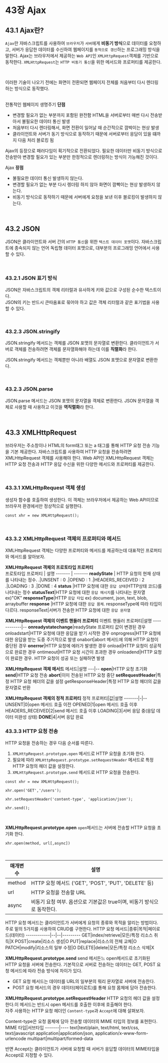# 43장 Ajax

## 43.1 Ajax란?

`Ajax`란 자바스크립트를 사용하여 `브라우저`가 `서버`에게 **비동기 방식**으로 데이터를 요청하고, 서버가 응답한 데이터를 수신하여 웹페이지를 `동적으로 갱신`하는 프로그래밍 방식을 말한다. Ajax는 브라우저에서 제공하는 `Web API`인 `XMLHttpRequest`객체를 기반으로 동작한다. `XMLHttpRequest`는 `HTTP 비동기 통신`을 위한 메서드와 프로퍼티를 제공한다.

<br/>

이러한 기술이 나오기 전에는 화면이 전환되면 웹페이지 전체를 처음부터 다시 렌더링 하는 방식으로 동작했다.  
<br/>

전통적인 웹페이지 생명주기 **단점**

- 변경할 필요가 없는 부분까지 포함된 완전함 HTML을 서버로부터 매번 다시 전송받아서 불필요한 데이터 통신 발생
- 처음부터 다시 렌더링해서, 화면 전환이 일어날 때 순간적으로 깜박이는 현상 발생
- 클라이언트와 서버가 동기 방식으로 동작하기 때문에 서버로부터 응담이 있을 떄까지 다음 처리 블로킹 됨

Ajax의 등장으로 패러다임이 획기적으로 전환되었다. 필요한 데이터만 비동기 방식으로 전송받아 변경할 필요가 있는 부분만 한정적으로 렌더링하는 방식이 가능해진 것이다.
<br/>

Ajax **장점**

- 불필요한 데이터 통신 발생하지 않는다.
- 변경할 필요가 없는 부분 다시 렝더링 하지 않아 화면이 깜빡이는 현상 발생하지 않는다.
- 비동기 방식으로 동작하기 때문에 서버에게 요청을 보낸 이후 블로킹이 발생하지 않는다.

<br/>

## 43.2 JSON

JSON은 클라이언트와 서버 간의 `HTTP 통신`을 위한 `텍스트 데이터 포맷`이다. 자바스크립트에 종속되지 않는 언어 독립형 데이터 포맷으로, 대부분의 프로그래밍 언어에서 사용할 수 있다.

<br/>

### 43.2.1 JSON 표기 방식

JSON은 자바스크립트의 객체 리터럴과 유사하게 키와 값으로 구성된 순수한 텍스트이다.  
JSON의 키는 반드시 큰따옴표로 묶어야 하고 값은 객체 리터럴과 같은 표기법을 사용할 수 있다.

<br/>

### 43.2.3 JSON.stringify

JSON.stringify 메서드는 객체를 JSON 포맷의 문자열로 변환한다. 클라이언트가 서버로 객체를 전송하려면 객체를 문자열화해야 하는데 이를 **직렬화**라 한다.

JSON.stringify 메서드는 객체뿐만 아니라 배열도 JSON 포맷으로 문자열로 변환한다.

<br/>

### 43.2.3 JSON.parse

JSON.parse 메서드는 JSON 포맷의 문자열을 객체로 변환한다. JSON 문자열을 객체로 사용할 때 사용하고 이것을 **역직렬화**라 한다.

<br/>

## 43.3 XMLHttpRequest

브라우저는 주소창이나 HTML의 form태그 또는 a 태그를 통해 HTTP 요청 전송 기능을 기본 제공한다. 자바스크립트를 사용하여 HTTP 요청을 전송하려면 XMLHttpRequest 객체를 사용해야 한다. Web API인 XMLHttpRequest 객체는 HTTP 요청 전송과 HTTP 응답 수신을 위한 다양한 메서드와 프로퍼티를 제공한다.

<br/>

### 43.3.1 XMLHttpRequest 객체 생성

생성자 함수를 호출하여 생성한다. 이 객체는 브라우저에서 제공하는 Web API이므로 브라우저 환경에서만 정상적으로 실행한다.

```
const xhr = new XMLHttpRequest();
```

<br/>

### 43.3.2 XMLHttpRequest 객체의 프로퍼티와 메서드

XMLHttpRequest 객체는 다양한 프로퍼티와 메서드를 제공하는데 대표적인 프로퍼티와 메서드를 알아보자.
<br/>

**XMLHttpRequest 객체의 프로토타입 프로퍼티**  
프로토타입 프로퍼티 | 설명
------- | -------
**readyState** | HTTP 요청의 현재 상태를 나타내는 정수.
.|UNSENT : 0
.|OPEND : 1
.|HEADERS_RECEIVED : 2
.|LOADING : 3
.|DONE : 4
**status** |HTTP 요청에 대한 `응답 상태`(HTTP상태 코드)를 나타내는 정수
**statusText**|HTTP 요청에 대한 `응답 메시지`를 나타내는 문자열 ex)"OK"
**responseType**|HTTP `응답 타입` ex) document, json, text, blob, arraybuffer
**response** |HTTP 요청에 대한 `응답 몸체`. responseType에 따라 타입이 다르다.
responseText|서버가 전송한 HTTP 요청에 대한 `응답 문자열`

**XMLHttpRequest 객체의 이벤트 핸들러 프로퍼티**
이벤트 핸들러 프로퍼티|설명
------------|--
**onreadystatechange**|readyState 프로퍼티 값이 변경된 경우
onloadstart|HTTP 요청에 대한 응답을 받기 시작한 경우
onprogress|HTTP 요청에 대한 응답을 받는 도중 주기적으로 발생
onabort|abort 메서드에 의해 HTTP 요청이 중단된 경우
**onerror**|HTTP 요청에 에러가 발생한 경우
onload|HTTP 요청이 성공적으로 완료한 경우
ontimeout|HTTP 요청 시간이 초과한 경우
onloadend|HTTP 요청이 완료한 경우. HTTP 요청이 성공 또는 실패하면 발생

**XMLHttpRequest 객체 메서드**
메서드|설명
---|--
**open**|HTTP 요청 초기화
**send**|HTTP 요청 전송
**abort**|이미 전송된 HTTP 요청 중단
**setRequestHeader**|특정 HTTP 요청 헤더의 값을 설정
getResponseHeader|특정 HTTP 요청 헤더의 값을 문자열로 반환

**XMLHttpRequest 객체의 정적 프로퍼티**
정적 프로퍼티|값|설명
-------|-|--
UNSENT|0|open 메서드 호출 이전
OPENED|1|open 메서드 호출 이후
HEADERS_RECEIVED|2|send 메서드 호출 이후
LOADING|3|서버 응답 중(응답 데이터 미완성 상태)
**DONE**|4|서버 응답 완료

### 43.3.3 HTTP 요청 전송

HTTP 요청을 전송하는 경우 다음 순서를 따른다.

1. `XMLHttpRequest.prototype.open` 메서드로 HTTP 요청을 초기화 한다.
2. 필요에 따라 `XMLHttpRequest.prototype.setRequestHeader` 메서드로 특정 HTTP 요청의 헤더 값을 설정한다.
3. `XMLHttpRequest.prototype.send` 메서드로 HTTP 요청을 전송한다.

```
const xhr = new XMLHttpRequest();

xhr.open('GET','/users');

xhr.setRequestHeader('content-type', 'application/json');

xhr.send();
```

<br/>

**XMLHttpRequest.prototype.open**
`open`메서드는 서버에 전송할 HTTP 요청을 초기화 한다.

```
xhr.open(method, url[,async])
```

 <br/>

| 매개변수 | 설명                                                                    |
| -------- | ----------------------------------------------------------------------- |
| method   | HTTP 요청 메서드 ('GET', 'POST', 'PUT', 'DELETE' 등)                    |
| url      | HTTP 요청을 전송할 URL                                                  |
| async    | 비동기 요청 여부. 옵션으로 기본값은 true이며, 비동기 방식으로 동작한다. |

HTTP 요청 메서드는 클라이언트가 서버에게 요청의 종류와 목적을 알리는 방법이다. 주로 밑의 5가지를 사용하여 CRUD를 구현한다.
HTTP 요청 메서드|종류|목적|페이로드(데이터)
------------|--|--|---------
GET|index/retrieve|모든/특정 리소스 취득|X
POST|create|리소스 생성|O
PUT|replace|리소스의 전체 교체|O
PATCH|modify|리소스의 일부 수정|O
DELETE|delete|모든/특정 리소스 삭제|X

**XMLHttpRequest.prototype.send**
send 메서든느 open메서드로 초기화된 HTTP 요청을 서버에 전송한다. 기본적으로 서버로 전송하는 데이터는 GET, POST 요청 메서드에 따라 전송 방식에 차이가 있다.

- GET 요청 메서드는 데이터를 URL의 일부분의 뭐리 문자열로 서버에 전송한다.
- POST 요청 메서드의 경우 데이터(페이로트)를 통해 요청 몸체에 담아 전송한다.

**XMLHttpRequest.prototype.setRequestHeader**
HTTP 요청의 헤더 값을 설정한다.이 메서드는 반드시 open 메서드를 호출한 이후에 호출해야 한다.  
자주 사용하는 HTTP 요청 헤더인 `Content-type`과 `Accept`에 대해 살펴보자.
<br/>

Content-type은 요청 몸체에 담아 전송할 데이터의 MIME 타입의 정보를 표현한다.
MIME 타입|서브타입
-------|----
text|text/plain, text/html, text/css, text/javascript
application|application/json, application/x-www-form-urlencode
multipart|multipart/formed-data

반면 Accept는 클라이언트가 서버에 요청할 때 서버가 응답할 데이터의 MIME타입을 Accept로 지정할 수 있다.

<br/>
